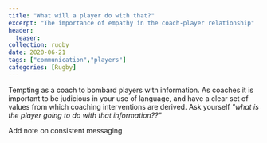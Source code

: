 ```yaml
---
title: "What will a player do with that?"
excerpt: "The importance of empathy in the coach-player relationship"
header:
  teaser:
collection: rugby
date: 2020-06-21
tags: ["communication","players"]
categories: [Rugby]
---
```


Tempting as a coach to bombard players with information. As coaches it is important to be judicious in your use of language, and have a clear set of values from which coaching interventions are derived.
Ask yourself _"what is the player going to do with that information??"_


Add note on consistent messaging
